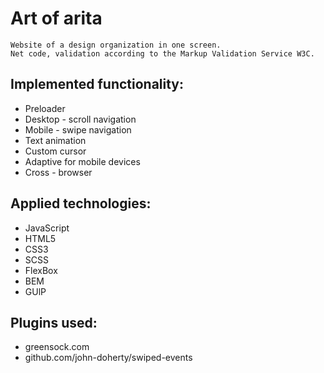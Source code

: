 # Art of arita
```
Website of a design organization in one screen.  
Net code, validation according to the Markup Validation Service W3C.
```
## Implemented functionality:
- Preloader
- Desktop - scroll navigation
- Mobile - swipe navigation
- Text animation
- Custom cursor
- Adaptive for mobile devices
- Cross - browser
## Applied technologies:
- JavaScript
- HTML5
- CSS3
- SCSS
- FlexBox
- BEM
- GUlP
## Plugins used:
- greensock.com
- github.com/john-doherty/swiped-events
